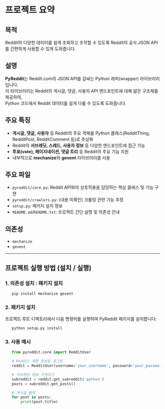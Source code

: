 
# 프로젝트 요약
## 목적
Reddit의 다양한 데이터를 쉽게 조회하고 조작할 수 있도록 Reddit의 공식 JSON API를 간편하게 사용할 수 있게 도와줍니다.
## 설명
**PyReddit**는 Reddit.com의 JSON API를 감싸는 Python 래퍼(wrapper) 라이브러리입니다.  
이 라이브러리는 Reddit의 게시글, 댓글, 사용자 API 엔드포인트에 대해 얇은 구조체를 제공하여,  
Python 코드에서 Reddit 데이터를 쉽게 다룰 수 있도록 도와줍니다.

## 주요 특징
- **게시글, 댓글, 사용자** 등 Reddit의 주요 객체를 Python 클래스(RedditThing, RedditPost, RedditComment 등)로 추상화
- Reddit의 **서브레딧, 스레드, 사용자 정보** 등 다양한 엔드포인트에 접근 가능
- **투표(vote), 페이지네이션, 댓글 트리** 등 Reddit의 주요 기능 지원
- 내부적으로 **mechanize**와 **gevent** 라이브러리를 사용

## 주요 파일
- `pyreddit/core.py`: Reddit API와의 상호작용을 담당하는 핵심 클래스 및 기능 구현
- `pyreddit/crawlers.py`: (내용 미확인) 크롤링 관련 기능 추정
- `setup.py`: 패키지 설치 정보
- `README.md`/`README.txt`: 프로젝트 간단 설명 및 의존성 안내

## 의존성
- `mechanize`
- `gevent`

---
## 프로젝트 실행 방법 (설치 / 실행)

### 1. 의존성 설치 : 패키지 설치
``` bash
   pip install mechanize gevent
```
### 2. 패키지 설치
프로젝트 루트 디렉토리에서 다음 명령어를 실행하여 PyReddit 패키지를 설치합니다:
``` bash
   python setup.py install
```

### 3. 사용 예시
``` python
   from pyreddit.core import RedditUser

   # Reddit 계정 정보로 로그인
   reddit = RedditUser(username='your_username', password='your_password')

   # 서브레딧 정보 가져오기
   subreddit = reddit.get_subreddit('python')
   posts = subreddit.get_posts()

   # 게시글 출력
   for post in posts:
       print(post.title)
```
